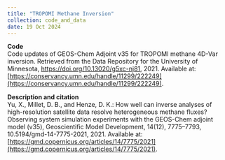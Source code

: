```yaml
---
title: "TROPOMI Methane Inversion"
collection: code_and_data
date: 19 Oct 2024
---
```


**Code**    
Code updates of GEOS-Chem Adjoint v35 for TROPOMI methane 4D-Var inversion. Retrieved from the Data Repository for the University of Minnesota, https://doi.org/10.13020/g5xc-nj81, 2021. Available at: [https://conservancy.umn.edu/handle/11299/222249](https://conservancy.umn.edu/handle/11299/222249). 

**Description and citation**    
Yu, X., Millet, D. B., and Henze, D. K.: How well can inverse analyses of high-resolution satellite data resolve heterogeneous methane fluxes? Observing system simulation experiments with the GEOS-Chem adjoint model (v35), Geoscientific Model Development, 14(12), 7775–7793, 10.5194/gmd-14-7775-2021, 2021. Available at: [https://gmd.copernicus.org/articles/14/7775/2021](https://gmd.copernicus.org/articles/14/7775/2021). 
